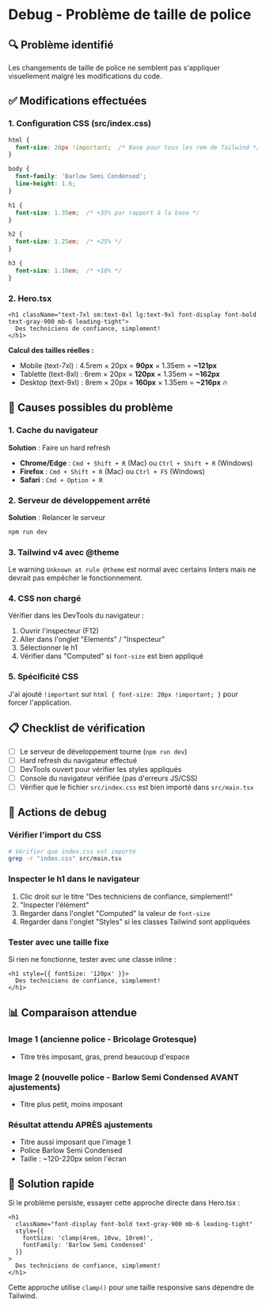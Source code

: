 # Debug - Problème de taille de police

## 🔍 Problème identifié

Les changements de taille de police ne semblent pas s'appliquer visuellement malgré les modifications du code.

## ✅ Modifications effectuées

### 1. Configuration CSS (src/index.css)

```css
html {
  font-size: 20px !important;  /* Base pour tous les rem de Tailwind */
}

body {
  font-family: 'Barlow Semi Condensed';
  line-height: 1.6;
}

h1 {
  font-size: 1.35em;  /* +35% par rapport à la base */
}

h2 {
  font-size: 1.25em;  /* +25% */
}

h3 {
  font-size: 1.18em;  /* +18% */
}
```

### 2. Hero.tsx

```tsx
<h1 className="text-7xl sm:text-8xl lg:text-9xl font-display font-bold text-gray-900 mb-6 leading-tight">
  Des techniciens de confiance, simplement!
</h1>
```

**Calcul des tailles réelles :**
- Mobile (text-7xl) : 4.5rem × 20px = **90px** × 1.35em = **~121px**
- Tablette (text-8xl) : 6rem × 20px = **120px** × 1.35em = **~162px**
- Desktop (text-9xl) : 8rem × 20px = **160px** × 1.35em = **~216px** 🔥

## 🐛 Causes possibles du problème

### 1. Cache du navigateur
**Solution** : Faire un hard refresh
- **Chrome/Edge** : `Cmd + Shift + R` (Mac) ou `Ctrl + Shift + R` (Windows)
- **Firefox** : `Cmd + Shift + R` (Mac) ou `Ctrl + F5` (Windows)
- **Safari** : `Cmd + Option + R`

### 2. Serveur de développement arrêté
**Solution** : Relancer le serveur
```bash
npm run dev
```

### 3. Tailwind v4 avec @theme
Le warning `Unknown at rule @theme` est normal avec certains linters mais ne devrait pas empêcher le fonctionnement.

### 4. CSS non chargé
Vérifier dans les DevTools du navigateur :
1. Ouvrir l'inspecteur (F12)
2. Aller dans l'onglet "Elements" / "Inspecteur"
3. Sélectionner le h1
4. Vérifier dans "Computed" si `font-size` est bien appliqué

### 5. Spécificité CSS
J'ai ajouté `!important` sur `html { font-size: 20px !important; }` pour forcer l'application.

## 📋 Checklist de vérification

- [ ] Le serveur de développement tourne (`npm run dev`)
- [ ] Hard refresh du navigateur effectué
- [ ] DevTools ouvert pour vérifier les styles appliqués
- [ ] Console du navigateur vérifiée (pas d'erreurs JS/CSS)
- [ ] Vérifier que le fichier `src/index.css` est bien importé dans `src/main.tsx`

## 🔧 Actions de debug

### Vérifier l'import du CSS
```bash
# Vérifier que index.css est importé
grep -r "index.css" src/main.tsx
```

### Inspecter le h1 dans le navigateur
1. Clic droit sur le titre "Des techniciens de confiance, simplement!"
2. "Inspecter l'élément"
3. Regarder dans l'onglet "Computed" la valeur de `font-size`
4. Regarder dans l'onglet "Styles" si les classes Tailwind sont appliquées

### Tester avec une taille fixe
Si rien ne fonctionne, tester avec une classe inline :
```tsx
<h1 style={{ fontSize: '120px' }}>
  Des techniciens de confiance, simplement!
</h1>
```

## 📊 Comparaison attendue

### Image 1 (ancienne police - Bricolage Grotesque)
- Titre très imposant, gras, prend beaucoup d'espace

### Image 2 (nouvelle police - Barlow Semi Condensed AVANT ajustements)
- Titre plus petit, moins imposant

### Résultat attendu APRÈS ajustements
- Titre aussi imposant que l'image 1
- Police Barlow Semi Condensed
- Taille : ~120-220px selon l'écran

## 🚀 Solution rapide

Si le problème persiste, essayer cette approche directe dans Hero.tsx :

```tsx
<h1 
  className="font-display font-bold text-gray-900 mb-6 leading-tight"
  style={{ 
    fontSize: 'clamp(4rem, 10vw, 10rem)',
    fontFamily: 'Barlow Semi Condensed'
  }}
>
  Des techniciens de confiance, simplement!
</h1>
```

Cette approche utilise `clamp()` pour une taille responsive sans dépendre de Tailwind.

